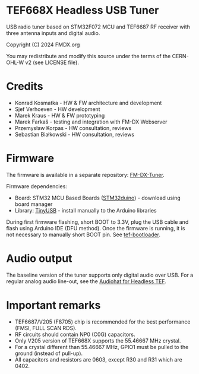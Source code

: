 # TEF668X Headless USB Tuner

USB radio tuner based on STM32F072 MCU and TEF6687 RF receiver with three antenna inputs and digital audio.

Copyright (C) 2024 FMDX.org

You may redistribute and modify this source under the terms of the CERN-OHL-W v2 (see LICENSE file).

# Credits 

- Konrad Kosmatka - HW & FW architecture and development
- Sjef Verhoeven - HW development
- Marek Kraus - HW & FW prototyping
- Marek Farkaš - testing and integration with FM-DX Webserver
- Przemysław Korpas - HW consultation, reviews
- Sebastian Białkowski - HW consultation, reviews

# Firmware

The firmware is available in a separate repository: [FM-DX-Tuner](https://github.com/kkonradpl/FM-DX-Tuner).

Firmware dependencies:
- Board: STM32 MCU Based Boards ([STM32duino](https://github.com/stm32duino)) - download using board manager
- Library: [TinyUSB](https://github.com/hathach/tinyusb) - install manually to the Arduino libraries

During first firmware flashing, short BOOT to 3.3V, plug the USB cable and flash using Arduino IDE (DFU method). Once the firmware is running, it is not necessary to manually short BOOT pin. See [tef-bootloader](https://github.com/kkonradpl/tef-bootloader).

# Audio output

The baseline version of the tuner supports only digital audio over USB. For a regular analog audio line-out, see the [Audiohat for Headless TEF](https://github.com/PE5PVB/Audiohat-Headless-TEF/).

# Important remarks

- TEF6687/V205 (F8705) chip is recommended for the best performance (FMSI, FULL SCAN RDS).
- RF circuits should contain NP0 (C0G) capacitors.
- Only V205 version of TEF668X supports the 55.46667 MHz crystal.
- For a crystal different than 55.46667 MHz, GPIO1 must be pulled to the ground (instead of pull-up).
- All capacitors and resistors are 0603, except R30 and R31 which are 0402.
